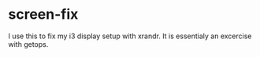 # screen-fix
I use this to fix my i3 display setup with xrandr. It is essentialy an excercise with getops.
